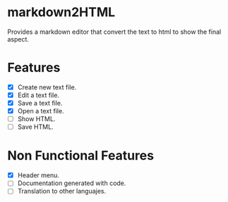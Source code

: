 # markdown2HTML
Provides a markdown editor that convert the text to html to show the final aspect.

# Features

- [x] Create new text file.
- [x] Edit a text file.
- [x] Save a text file.
- [x] Open a text file.
- [ ] Show HTML.
- [ ] Save HTML.

# Non Functional Features

- [x] Header menu.
- [ ] Documentation generated with code.
- [ ] Translation to other languajes.